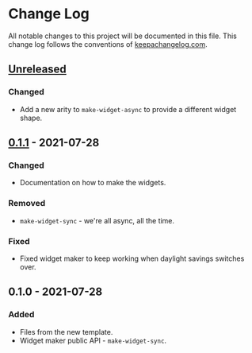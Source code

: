 # Change Log
All notable changes to this project will be documented in this file. This change log follows the conventions of [keepachangelog.com](http://keepachangelog.com/).

## [Unreleased]
### Changed
- Add a new arity to `make-widget-async` to provide a different widget shape.

## [0.1.1] - 2021-07-28
### Changed
- Documentation on how to make the widgets.

### Removed
- `make-widget-sync` - we're all async, all the time.

### Fixed
- Fixed widget maker to keep working when daylight savings switches over.

## 0.1.0 - 2021-07-28
### Added
- Files from the new template.
- Widget maker public API - `make-widget-sync`.

[Unreleased]: https://github.com/your-name/desafio-nos-codamos/compare/0.1.1...HEAD
[0.1.1]: https://github.com/your-name/desafio-nos-codamos/compare/0.1.0...0.1.1
